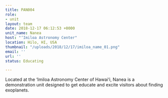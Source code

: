 ```yaml
---
title: PAN004
role:
- unit
layout: team
date: 2018-12-17 06:12:53 +0000
unit_name: Nanea
host: "‘Imiloa Astronomy Center"
location: Hilo, HI, USA
thumbnail: "/uploads/2018/12/17/imiloa_name_01.png"
email: ''
url: ''
status: Educating

---
```

Located at the ‘Imiloa Astronomy Center of Hawai‘i, Nanea is a demonstration unit designed to get educate and excite visitors about finding exoplanets.
